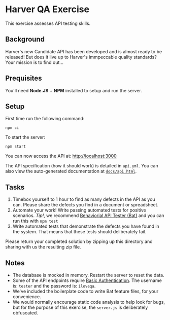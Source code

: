 Harver QA Exercise
========================

This exercise assesses API testing skills.

## Background

Harver's new Candidate API has been developed and is almost ready to be released!
But does it live up to Harver's immpeccable quality standards? Your mission is to find out...

## Prequisites

You'll need **Node.JS** + **NPM** installed to setup and run the server.

## Setup

First time run the following command:

`npm ci`

To start the server:

`npm start`

You can now access the API at: [http://localhost:3000](http://localhost:3000)

The API specification (how it should work) is detailed in `api.yml`. You can also view the auto-generated documentation
at [`docs/api.html`](file:docs/api.html).

## Tasks

1. Timebox yourself to 1 hour to find as many defects in the API as you can. Please share the defects you find in a document or spreadsheet.
2. Automate your work! Write passing automated tests for positive scenarios. *Tip!*, we recommend
[Behaviorial API Tester (Bat)](https://github.com/harver-engineering/bat) and you can run this with `npm test`
3. Write automated tests that demonstrate the defects you have found in the system. That means that these tests should deliberately fail.

Please return your completed solution by zipping up this directory and sharing with us the resulting zip file.

## Notes

* The database is mocked in memory. Restart the server to reset the data.
* Some of the API endpoints require [Basic Authentication](https://swagger.io/docs/specification/authentication/basic-authentication/).
  The username is: `tester` and the password is: `iloveqa`.
* We've included the boilerplate code to write Bat feature files, for your convenience.
* We would normally encourage static code analysis to help look for bugs, but for the purpose of this
  exercise, the `server.js` is deliberately obfuscated.